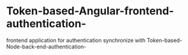 # Token-based-Angular-frontend-authentication-
frontend application for authentication synchronize with  Token-based-Node-back-end-authentication-
